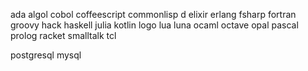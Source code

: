 ada
algol
cobol
coffeescript
commonlisp
d
elixir
erlang
fsharp
fortran
groovy
hack
haskell
julia
kotlin
logo
lua
luna
ocaml
octave
opal
pascal
prolog
racket
smalltalk
tcl

postgresql
mysql
